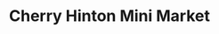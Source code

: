 ---
title: "Cherry Hinton Mini Market"
url: /cambridge/cherry-hinton-mini-market/
shop: Lebensmittel
---